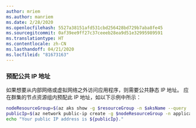 ```yaml
---
author: mriem
ms.author: manriem
ms.date: 2/28/2020
ms.openlocfilehash: 5527a38151afd531cbd256428bd729b7aba8fe45
ms.sourcegitcommit: 0af39ee9ff27c37ceeeb28ea9d51e32995989591
ms.translationtype: HT
ms.contentlocale: zh-CN
ms.lasthandoff: 04/21/2020
ms.locfileid: "81673163"
---
```

### <a name="provision-a-public-ip-address"></a>预配公共 IP 地址

如果想要从内部网络或虚拟网络之外访问应用程序，则需要公共静态 IP 地址。 应在群集的节点资源组内预配此 IP 地址，如以下示例中所示：

```bash
nodeResourceGroup=$(az aks show -g $resourceGroup -n $aksName --query 'nodeResourceGroup' -o tsv)
publicIp=$(az network public-ip create -g $nodeResourceGroup -n applicationIp --sku Standard --allocation-method Static --query 'publicIp.ipAddress' -o tsv)
echo "Your public IP address is ${publicIp}."
```
